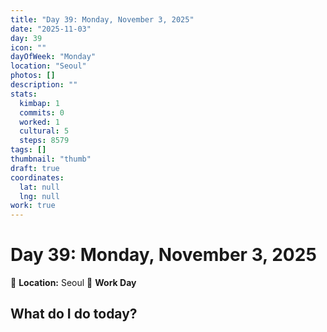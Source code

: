 ```yaml
---
title: "Day 39: Monday, November 3, 2025"
date: "2025-11-03"
day: 39
icon: ""
dayOfWeek: "Monday"
location: "Seoul"
photos: []
description: ""
stats:
  kimbap: 1
  commits: 0
  worked: 1
  cultural: 5
  steps: 8579
tags: []
thumbnail: "thumb"
draft: true
coordinates:
  lat: null
  lng: null
work: true
---
```

# Day 39: Monday, November 3, 2025

📍 **Location:** Seoul
💼 **Work Day**

## What do I do today?


